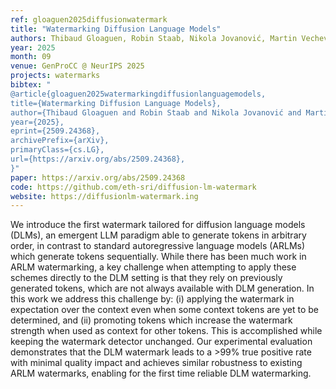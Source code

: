 ```yaml
---
ref: gloaguen2025diffusionwatermark
title: "Watermarking Diffusion Language Models"
authors: Thibaud Gloaguen, Robin Staab, Nikola Jovanović, Martin Vechev
year: 2025
month: 09
venue: GenProCC @ NeurIPS 2025
projects: watermarks
bibtex: "
@article{gloaguen2025watermarkingdiffusionlanguagemodels,
title={Watermarking Diffusion Language Models}, 
author={Thibaud Gloaguen and Robin Staab and Nikola Jovanović and Martin Vechev},
year={2025},
eprint={2509.24368},
archivePrefix={arXiv},
primaryClass={cs.LG},
url={https://arxiv.org/abs/2509.24368}, 
}"
paper: https://arxiv.org/abs/2509.24368
code: https://github.com/eth-sri/diffusion-lm-watermark
website: https://diffusionlm-watermark.ing
---
```


We introduce the first watermark tailored for diffusion language models (DLMs), an emergent LLM paradigm able to generate tokens in arbitrary order, in contrast to standard autoregressive language models (ARLMs) which generate tokens sequentially. While there has been much work in ARLM watermarking, a key challenge when attempting to apply these schemes directly to the DLM setting is that they rely on previously generated tokens, which are not always available with DLM generation. In this work we address this challenge by: (i) applying the watermark in expectation over the context even when some context tokens are yet to be determined, and (ii) promoting tokens which increase the watermark strength when used as context for other tokens. This is accomplished while keeping the watermark detector unchanged. Our experimental evaluation demonstrates that the DLM watermark leads to a >99\% true positive rate with minimal quality impact and achieves similar robustness to existing ARLM watermarks, enabling for the first time reliable DLM watermarking.